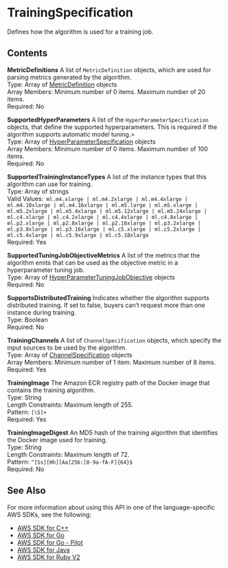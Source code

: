 # TrainingSpecification<a name="API_TrainingSpecification"></a>

Defines how the algorithm is used for a training job\.

## Contents<a name="API_TrainingSpecification_Contents"></a>

 **MetricDefinitions**   <a name="SageMaker-Type-TrainingSpecification-MetricDefinitions"></a>
A list of `MetricDefinition` objects, which are used for parsing metrics generated by the algorithm\.  
Type: Array of [MetricDefinition](API_MetricDefinition.md) objects  
Array Members: Minimum number of 0 items\. Maximum number of 20 items\.  
Required: No

 **SupportedHyperParameters**   <a name="SageMaker-Type-TrainingSpecification-SupportedHyperParameters"></a>
A list of the `HyperParameterSpecification` objects, that define the supported hyperparameters\. This is required if the algorithm supports automatic model tuning\.>  
Type: Array of [HyperParameterSpecification](API_HyperParameterSpecification.md) objects  
Array Members: Minimum number of 0 items\. Maximum number of 100 items\.  
Required: No

 **SupportedTrainingInstanceTypes**   <a name="SageMaker-Type-TrainingSpecification-SupportedTrainingInstanceTypes"></a>
A list of the instance types that this algorithm can use for training\.  
Type: Array of strings  
Valid Values:` ml.m4.xlarge | ml.m4.2xlarge | ml.m4.4xlarge | ml.m4.10xlarge | ml.m4.16xlarge | ml.m5.large | ml.m5.xlarge | ml.m5.2xlarge | ml.m5.4xlarge | ml.m5.12xlarge | ml.m5.24xlarge | ml.c4.xlarge | ml.c4.2xlarge | ml.c4.4xlarge | ml.c4.8xlarge | ml.p2.xlarge | ml.p2.8xlarge | ml.p2.16xlarge | ml.p3.2xlarge | ml.p3.8xlarge | ml.p3.16xlarge | ml.c5.xlarge | ml.c5.2xlarge | ml.c5.4xlarge | ml.c5.9xlarge | ml.c5.18xlarge`   
Required: Yes

 **SupportedTuningJobObjectiveMetrics**   <a name="SageMaker-Type-TrainingSpecification-SupportedTuningJobObjectiveMetrics"></a>
A list of the metrics that the algorithm emits that can be used as the objective metric in a hyperparameter tuning job\.  
Type: Array of [HyperParameterTuningJobObjective](API_HyperParameterTuningJobObjective.md) objects  
Required: No

 **SupportsDistributedTraining**   <a name="SageMaker-Type-TrainingSpecification-SupportsDistributedTraining"></a>
Indicates whether the algorithm supports distributed training\. If set to false, buyers can’t request more than one instance during training\.  
Type: Boolean  
Required: No

 **TrainingChannels**   <a name="SageMaker-Type-TrainingSpecification-TrainingChannels"></a>
A list of `ChannelSpecification` objects, which specify the input sources to be used by the algorithm\.  
Type: Array of [ChannelSpecification](API_ChannelSpecification.md) objects  
Array Members: Minimum number of 1 item\. Maximum number of 8 items\.  
Required: Yes

 **TrainingImage**   <a name="SageMaker-Type-TrainingSpecification-TrainingImage"></a>
The Amazon ECR registry path of the Docker image that contains the training algorithm\.  
Type: String  
Length Constraints: Maximum length of 255\.  
Pattern: `[\S]+`   
Required: Yes

 **TrainingImageDigest**   <a name="SageMaker-Type-TrainingSpecification-TrainingImageDigest"></a>
An MD5 hash of the training algorithm that identifies the Docker image used for training\.  
Type: String  
Length Constraints: Maximum length of 72\.  
Pattern: `^[Ss][Hh][Aa]256:[0-9a-fA-F]{64}$`   
Required: No

## See Also<a name="API_TrainingSpecification_SeeAlso"></a>

For more information about using this API in one of the language\-specific AWS SDKs, see the following:
+  [AWS SDK for C\+\+](https://docs.aws.amazon.com/goto/SdkForCpp/sagemaker-2017-07-24/TrainingSpecification) 
+  [AWS SDK for Go](https://docs.aws.amazon.com/goto/SdkForGoV1/sagemaker-2017-07-24/TrainingSpecification) 
+  [AWS SDK for Go \- Pilot](https://docs.aws.amazon.com/goto/SdkForGoPilot/sagemaker-2017-07-24/TrainingSpecification) 
+  [AWS SDK for Java](https://docs.aws.amazon.com/goto/SdkForJava/sagemaker-2017-07-24/TrainingSpecification) 
+  [AWS SDK for Ruby V2](https://docs.aws.amazon.com/goto/SdkForRubyV2/sagemaker-2017-07-24/TrainingSpecification) 